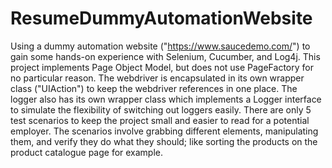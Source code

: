 # ResumeDummyAutomationWebsite
Using a dummy automation website ("https://www.saucedemo.com/") to gain some hands-on experience with Selenium, Cucumber, and Log4j. 
This project implements Page Object Model, but does not use PageFactory for no particular reason. The webdriver is encapsulated in 
its own wrapper class ("UIAction") to keep the webdriver references in one place. The logger also has its own wrapper class which
implements a Logger interface to simulate the flexibility of switching out loggers easily. There are only 5 test scenarios to keep
the project small and easier to read for a potential employer. The scenarios involve grabbing different elements, manipulating them,
and verify they do what they should; like sorting the products on the product catalogue page for example.

